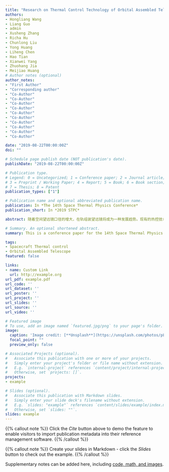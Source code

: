 ```yaml
---
title: "Research on Thermal Control Technology of Orbital Assembled Telescope"
authors:
- Hongliang Wang
- Liang Guo
- admin
- Xusheng Zhang
- Richa Hu
- Chunlong Liu
- Yong Huang
- Liheng Chen
- Hao Tian
- Xianwei Yang
- Zhuohang Jia
- Meijiao Huang
# Author notes (optional)
author_notes:
- "First Author"
- "Corresponding author"
- "Co-Author"
- "Co-Author"
- "Co-Author"
- "Co-Author"
- "Co-Author"
- "Co-Author"
- "Co-Author"
- "Co-Author"
- "Co-Author"
- "Co-Author"

date: "2019-08-22T00:00:00Z"
doi: ""

# Schedule page publish date (NOT publication's date).
publishDate: "2019-08-22T00:00:00Z"

# Publication type.
# Legend: 0 = Uncategorized; 1 = Conference paper; 2 = Journal article;
# 3 = Preprint / Working Paper; 4 = Report; 5 = Book; 6 = Book section;
# 7 = Thesis; 8 = Patent
publication_types: ["1"]

# Publication name and optional abbreviated publication name.
publication: In *The 14th Space Thermal Physics Conference*
publication_short: In *2019 STPC*

abstract: 随着空间望远镜口径的增大，在轨组装望远镜将成为一种发展趋势。现有的热控技术体系尚不能完全满足未来在轨组装望远镜的热控需求。本文结合在轨组装望远镜体积大、模块间存在相互影响、多以日地 L2 点为运行轨道的特点，对两种适用于在轨组装望远镜的热控技术，即大型展开式遮阳罩、基于热总线的模块化柔性热控体系进行了介绍。并对其关键技术进行了分析。在现有基础上构建出面向在轨组装的基于热总线的模块化柔性热控体系模型。

# Summary. An optional shortened abstract.
summary: This is a conference paper for the 14th Space Thermal Physics Conference(2019 STPC), and presented as an invited speaker.

tags:
- Spacecraft Thermal control
- Orbital Assembled Telescope
featured: false

links:
- name: Custom Link
  url: http://example.org
url_pdf: example.pdf
url_code: ''
url_dataset: ''
url_poster: ''
url_project: ''
url_slides: ''
url_source: ''
url_video: ''

# Featured image
# To use, add an image named `featured.jpg/png` to your page's folder. 
image:
  caption: 'Image credit: [**Unsplash**](https://unsplash.com/photos/pLCdAaMFLTE)'
  focal_point: ""
  preview_only: false

# Associated Projects (optional).
#   Associate this publication with one or more of your projects.
#   Simply enter your project's folder or file name without extension.
#   E.g. `internal-project` references `content/project/internal-project/index.md`.
#   Otherwise, set `projects: []`.
projects:
- example

# Slides (optional).
#   Associate this publication with Markdown slides.
#   Simply enter your slide deck's filename without extension.
#   E.g. `slides: "example"` references `content/slides/example/index.md`.
#   Otherwise, set `slides: ""`.
slides: example
---
```


{{% callout note %}}
Click the *Cite* button above to demo the feature to enable visitors to import publication metadata into their reference management software.
{{% /callout %}}

{{% callout note %}}
Create your slides in Markdown - click the *Slides* button to check out the example.
{{% /callout %}}

Supplementary notes can be added here, including [code, math, and images](https://wowchemy.com/docs/writing-markdown-latex/).
